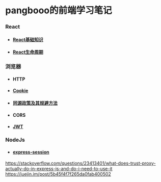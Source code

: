 # pangbooo的前端学习笔记

### React
* #### [React基础知识](https://github.com/pangbooo/note/blob/master/React/React基础知识.md)
* #### [React生命周期](https://github.com/pangbooo/note/blob/master/React/React生命周期.md)

### 浏览器
* #### HTTP
* #### [Cookie](https://wangdoc.com/javascript/bom/cookie.html)
* #### [同源政策及其规避方法](https://github.com/pangbooo/note/blob/master/Brower/CrossOrigin.md)
* #### CORS
* #### [JWT](https://github.com/pangbooo/note/blob/master/Brower/JWT.md)

### NodeJs
* #### [express-session](https://github.com/pangbooo/note/blob/master/NodeJs/express-session.md)

https://stackoverflow.com/questions/23413401/what-does-trust-proxy-actually-do-in-express-js-and-do-i-need-to-use-it
https://juejin.im/post/5b45f4f7f265da0fab400502
